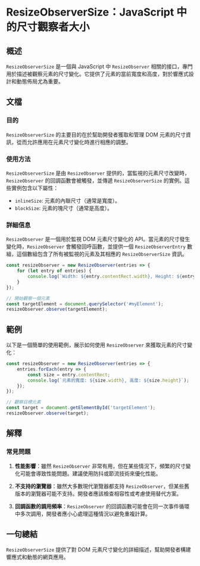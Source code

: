 <!--
Meta Description: # ResizeObserverSize：JavaScript 中的尺寸觀察者大小 ## 概述 `ResizeObserverSize` 是一個與 JavaScript 中 `ResizeObserver` 相關的接口，專門用於描述被觀察元素的尺寸變化。它提供了元素的當前寬度和高度，對於響應式設計和...
Meta Keywords: resizeobserver, resizeobserversize, const, entry, javascript
-->

# ResizeObserverSize：JavaScript 中的尺寸觀察者大小

## 概述
`ResizeObserverSize` 是一個與 JavaScript 中 `ResizeObserver` 相關的接口，專門用於描述被觀察元素的尺寸變化。它提供了元素的當前寬度和高度，對於響應式設計和動態佈局尤為重要。

## 文檔
### 目的
`ResizeObserverSize` 的主要目的在於幫助開發者獲取和管理 DOM 元素的尺寸資訊，從而允許應用在元素尺寸變化時進行相應的調整。

### 使用方法
`ResizeObserverSize` 是由 `ResizeObserver` 提供的，當監視的元素尺寸改變時，`ResizeObserver` 的回調函數會被觸發，並傳遞 `ResizeObserverSize` 的實例。這些實例包含以下屬性：

- `inlineSize`: 元素的內聯尺寸（通常是寬度）。
- `blockSize`: 元素的塊尺寸（通常是高度）。

### 詳細信息
`ResizeObserver` 是一個用於監視 DOM 元素尺寸變化的 API。當元素的尺寸發生變化時，`ResizeObserver` 會觸發回呼函數，並提供一個 `ResizeObserverEntry` 數組，這個數組包含了所有被監視的元素及其相應的 `ResizeObserverSize` 資訊。

```javascript
const resizeObserver = new ResizeObserver(entries => {
    for (let entry of entries) {
        console.log(`Width: ${entry.contentRect.width}, Height: ${entry.contentRect.height}`);
    }
});

// 開始觀察一個元素
const targetElement = document.querySelector('#myElement');
resizeObserver.observe(targetElement);
```

## 範例
以下是一個簡單的使用範例，展示如何使用 `ResizeObserver` 來獲取元素的尺寸變化：

```javascript
const resizeObserver = new ResizeObserver(entries => {
    entries.forEach(entry => {
        const size = entry.contentRect;
        console.log(`元素的寬度: ${size.width}, 高度: ${size.height}`);
    });
});

// 觀察目標元素
const target = document.getElementById('targetElement');
resizeObserver.observe(target);
```

## 解釋
### 常見問題
1. **性能影響**：雖然 `ResizeObserver` 非常有用，但在某些情況下，頻繁的尺寸變化可能會導致性能問題。建議使用防抖或節流技術來優化性能。
   
2. **不支持的瀏覽器**：雖然大多數現代瀏覽器都支持 `ResizeObserver`，但某些舊版本的瀏覽器可能不支持。開發者應該檢查相容性或考慮使用替代方案。

3. **回調函數的調用頻率**：`ResizeObserver` 的回調函數可能會在同一次事件循環中多次調用，開發者應小心處理這種情況以避免重複計算。

## 一句總結
`ResizeObserverSize` 提供了對 DOM 元素尺寸變化的詳細描述，幫助開發者構建響應式和動態的網頁應用。
